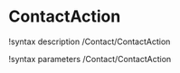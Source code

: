 <!-- MOOSE Documentation Stub: Remove this when content is added. -->

# ContactAction

!syntax description /Contact/ContactAction

!syntax parameters /Contact/ContactAction
